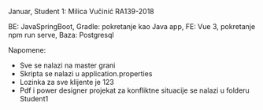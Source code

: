 Januar, Student 1: Milica Vučinić RA139-2018

BE: JavaSpringBoot, Gradle: pokretanje kao Java app,
FE: Vue 3, pokretanje npm run serve,
Baza: Postgresql

Napomene:
- Sve se nalazi na master grani
- Skripta se nalazi u application.properties
- Lozinka za sve klijente je 123
- Pdf i power designer projekat za konfliktne situacije se nalazi u folderu Student1

